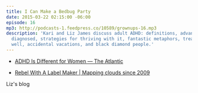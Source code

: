 ```yaml
---
title: I Can Make a Bedbug Party
date: 2015-03-22 02:15:00 -06:00
episode: 16
mp3: http://podcasts-1.feedpress.co/10589/grownups-16.mp3
description: 'Kari and Liz James discuss adult ADHD: definitions, advantages, getting
  diagnosed, strategies for thriving with it, fantastic metaphors, treatments, marrying
  well, accidental vacations, and black diamond people.'
---
```


* [ADHD Is Different for Women — The Atlantic][1]

* [Rebel With A Label Maker | Mapping clouds since 2009][2]

Liz's blog

[1]: http://www.theatlantic.com/health/archive/2013/04/adhd-is-different-for-women/381158/
[2]: http://rebelwithalabelmaker.com

  